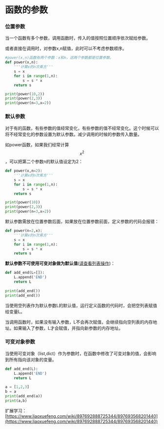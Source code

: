 # 函数的参数

### 位置参数

当一个函数有多个参数，调用函数时，传入的值按照位置顺序依次赋给参数。

或者直接在调用时，对参数x,n赋值，此时可以不考虑参数顺序。

```python
#power(x,n)函数有两个参数：x和n，这两个参数都是位置参数。
def power(x,n):
    '''计算x的n次乘方'''
    s = x
    for i in range(1,n):
        s = s * x
    return s

print(power(10,2))
print(power(2,3))
print(power(n=3,x=2))
```

### 默认参数

对于有的函数，有些参数的值经常变化，有些参数的值不经常变化。这个时候可以将不经常变化的参数设置为默认参数。减少调用的时候的参数传入数量。

如power函数，如果我们经常计算 $$x^2$$ ，可以把第二个参数n的默认值设定为2：

```python
def power(x,n=2):
    '''计算x的n次乘方'''
    s = x
    for i in range(1,n):
        s = s * x
    return s

print(power(10))
print(power(2,3))
print(power(n=3,x=2))
```

默认参数需放在位置参数后面，如果放在位置参数前面，定义参数的代码会报错：

```python
def power(n=2,x):
    '''计算x的n次乘方'''
    s = x
    for i in range(1,n):
        s = s * x
    return s
```

**默认参数不可使用可变对象做为默认值**\([请查看列表操作](../processing-list/list-function.md)\)：

```python
def add_end(L=[]):
    L.append('END')
    return L
    
print(add_end())
print(add_end())
```

当使用空列表作为默认参数L的默认值，运行定义函数的代码时，会把空列表赋值给变量L。

当调用函数时，如果没有输入参数，L不会再次赋值，会继续指向空列表的内存地址。如果输入了参数，L才会赋值，并指向新参数的内存地址。

### 可变对象参数

当使用可变对象（list,dict）作为参数时，在函数中修改了可变对象的值，会影响到所有指向该对象的变量。

```python
def add_end(L):
    L.append('END')
    return L
    
a = [1,2,3]
b = a
print(add_end(a))
print(a,b)
```

扩展学习：[https://www.liaoxuefeng.com/wiki/897692888725344/897693568201440](https://www.liaoxuefeng.com/wiki/897692888725344/897693568201440)

